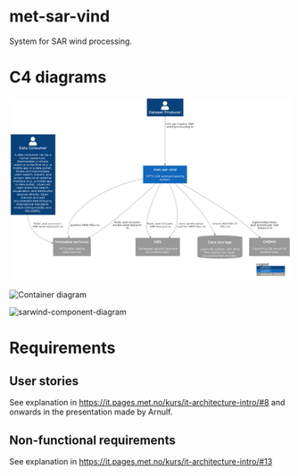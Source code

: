 # met-sar-vind

System for SAR wind processing.

# C4 diagrams

![Context diagram](https://github.com/metno/met-sar-vind/blob/main/puml/context-diagram.png)

![Container diagram](container-diagram.png)

![sarwind-component-diagram](sarwind-component-diagram.png)

# Requirements

## User stories

See explanation in https://it.pages.met.no/kurs/it-architecture-intro/#8 and onwards in the presentation made by Arnulf.

## Non-functional requirements

See explanation in https://it.pages.met.no/kurs/it-architecture-intro/#13
